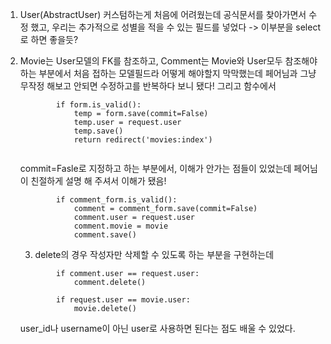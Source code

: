 1. User(AbstractUser) 커스텀하는게 처음에 어려웠는데 공식문서를 찾아가면서 수정 했고, 우리는 추가적으로 성별을 적을 수 있는 필드를 넣었다 -> 이부분을 select로 하면 좋을듯?

2. Movie는 User모델의 FK를 참조하고, Comment는 Movie와 User모두 참조해야 하는 부분에서 처음 접하는 모델필드라 어떻게 해야할지 막막했는데 페어님과 그냥 무작정 해보고 안되면 수정하고를 반복하다 보니 됐다! 그리고 함수에서 

   ```
           if form.is_valid():
               temp = form.save(commit=False)
               temp.user = request.user
               temp.save()
               return redirect('movies:index')
             
   ```

   commit=Fasle로 지정하고 하는 부분에서, 이해가 안가는 점들이 있었는데 페어님이 친절하게 설명 해 주셔서 이해가 됐음!

   ```
           if comment_form.is_valid():
               comment = comment_form.save(commit=False)
               comment.user = request.user
               comment.movie = movie
               comment.save()
   ```

   3. delete의 경우 작성자만 삭제할 수 있도록 하는 부분을 구현하는데

   ```
           if comment.user == request.user:
               comment.delete()   
               
           if request.user == movie.user:
               movie.delete()
   ```

   user_id나  username이 아닌 user로 사용하면 된다는 점도 배울 수 있었다.

   
